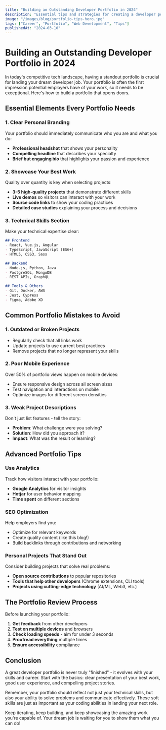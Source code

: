 ```yaml
---
title: "Building an Outstanding Developer Portfolio in 2024"
description: "Essential tips and strategies for creating a developer portfolio that stands out and lands you your dream job"
image: "/images/blog/portfolio-tips-hero.jpg"
tags: ["Career", "Portfolio", "Web Development", "Tips"]
publishedAt: "2024-03-10"
---
```


# Building an Outstanding Developer Portfolio in 2024

In today's competitive tech landscape, having a standout portfolio is crucial for landing your dream developer job. Your portfolio is often the first impression potential employers have of your work, so it needs to be exceptional. Here's how to build a portfolio that opens doors.

## Essential Elements Every Portfolio Needs

### 1. Clear Personal Branding

Your portfolio should immediately communicate who you are and what you do:

- **Professional headshot** that shows your personality
- **Compelling headline** that describes your specialty
- **Brief but engaging bio** that highlights your passion and experience

### 2. Showcase Your Best Work

Quality over quantity is key when selecting projects:

- **3-5 high-quality projects** that demonstrate different skills
- **Live demos** so visitors can interact with your work
- **Source code links** to show your coding practices
- **Detailed case studies** explaining your process and decisions

### 3. Technical Skills Section

Make your technical expertise clear:

```markdown
## Frontend
- React, Vue.js, Angular
- TypeScript, JavaScript (ES6+)
- HTML5, CSS3, Sass

## Backend  
- Node.js, Python, Java
- PostgreSQL, MongoDB
- REST APIs, GraphQL

## Tools & Others
- Git, Docker, AWS
- Jest, Cypress
- Figma, Adobe XD
```

## Common Portfolio Mistakes to Avoid

### 1. Outdated or Broken Projects

- Regularly check that all links work
- Update projects to use current best practices
- Remove projects that no longer represent your skills

### 2. Poor Mobile Experience

Over 50% of portfolio views happen on mobile devices:

- Ensure responsive design across all screen sizes
- Test navigation and interactions on mobile
- Optimize images for different screen densities

### 3. Weak Project Descriptions

Don't just list features - tell the story:

- **Problem**: What challenge were you solving?
- **Solution**: How did you approach it?
- **Impact**: What was the result or learning?

## Advanced Portfolio Tips

### Use Analytics

Track how visitors interact with your portfolio:

- **Google Analytics** for visitor insights
- **Hotjar** for user behavior mapping
- **Time spent** on different sections

### SEO Optimization

Help employers find you:

- Optimize for relevant keywords
- Create quality content (like this blog!)
- Build backlinks through contributions and networking

### Personal Projects That Stand Out

Consider building projects that solve real problems:

- **Open source contributions** to popular repositories
- **Tools that help other developers** (Chrome extensions, CLI tools)
- **Projects using cutting-edge technology** (AI/ML, Web3, etc.)

## The Portfolio Review Process

Before launching your portfolio:

1. **Get feedback** from other developers
2. **Test on multiple devices** and browsers
3. **Check loading speeds** - aim for under 3 seconds
4. **Proofread everything** multiple times
5. **Ensure accessibility** compliance

## Conclusion

A great developer portfolio is never truly "finished" - it evolves with your skills and career. Start with the basics: clear presentation of your best work, good user experience, and compelling project stories.

Remember, your portfolio should reflect not just your technical skills, but also your ability to solve problems and communicate effectively. These soft skills are just as important as your coding abilities in landing your next role.

Keep iterating, keep building, and keep showcasing the amazing work you're capable of. Your dream job is waiting for you to show them what you can do!
